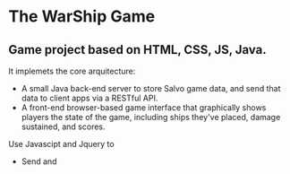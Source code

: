 # The WarShip Game

## Game project based on HTML, CSS, JS, Java. 

It implemets the core arquitecture:
- A small Java back-end server to store Salvo game data, and send that data to client apps via a RESTful API.
- A front-end browser-based game interface that graphically shows players the state of the game, including ships they've placed, damage sustained, and scores.

Use Javascipt and Jquery to 

- Send and 


